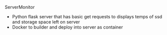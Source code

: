 ServerMonitor
* Python flask server that has basic get requests to displays temps of ssd and storage space left on server
* Docker to builder and deploy into server as container
